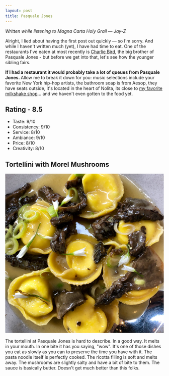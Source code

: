 ```yaml
---
layout: post
title: Pasquale Jones
---
```

<em>Written while listening to Magna Carta Holy Grail — Jay-Z</em>

Alright, I lied about having the first post out quickly — so I'm sorry. And while I haven't written much (yet), I have had time to eat. One of the restaurants I've eaten at most recently is [Charlie Bird](https://www.charliebirdnyc.com/), the big brother of Pasquale Jones - but before we get into that, let's see how the younger sibling fairs.

<strong>If I had a restaurant it would probably take a lot of queues from Pasquale Jones. </strong> Allow me to break it down for you: music selections include your favorite New York hip-hop artists, the bathroom soap is from Aesop, they have seats outside, it's located in the heart of Nolita, its close to [my favorite milkshake shop](https://www.milkandcreambar.com/)... and we haven't even gotten to the food yet.

## Rating - 8.5
- Taste: 9/10
- Consistency: 9/10
- Service: 8/10
- Ambiance: 9/10
- Price: 8/10
- Creativity: 8/10

## Tortellini with Morel Mushrooms
![tortellini](/assets/photos/04_19_19_pasquale_jones.jpg)

The tortellini at Pasquale Jones is hard to describe. In a good way. It melts in your mouth. In one bite it has you saying, "wow". It's one of those dishes you eat as slowly as you can to preserve the time you have with it. The pasta noodle itself is perfectly cooked. The ricotta filling is soft and melts away. The mushrooms are slightly salty and have a bit of bite to them. The sauce is basically butter. Doesn't get much better than this folks.
